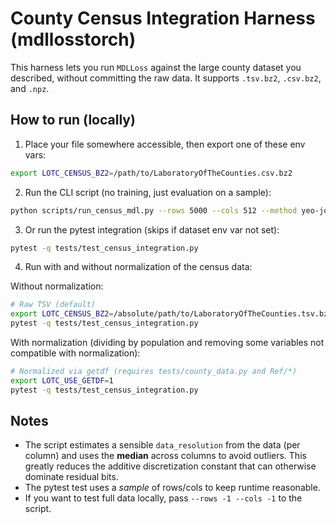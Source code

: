 
# County Census Integration Harness (mdllosstorch)

This harness lets you run `MDLLoss` against the large county dataset you described,
without committing the raw data. It supports `.tsv.bz2`, `.csv.bz2`, and `.npz`.

## How to run (locally)

1. Place your file somewhere accessible, then export one of these env vars:

```bash
export LOTC_CENSUS_BZ2=/path/to/LaboratoryOfTheCounties.csv.bz2
```

2. Run the CLI script (no training, just evaluation on a sample):

```bash
python scripts/run_census_mdl.py --rows 5000 --cols 512 --method yeo-johnson
```

3. Or run the pytest integration (skips if dataset env var not set):

```bash
pytest -q tests/test_census_integration.py
```

4. Run with and without normalization of the census data:

Without normalization:
```bash
# Raw TSV (default)
export LOTC_CENSUS_BZ2=/absolute/path/to/LaboratoryOfTheCounties.tsv.bz2
pytest -q tests/test_census_integration.py
```

With normalization (dividing by population and removing some variables not compatible with normalization):
```bash
# Normalized via getdf (requires tests/county_data.py and Ref/*)
export LOTC_USE_GETDF=1
pytest -q tests/test_census_integration.py
```

## Notes

- The script estimates a sensible `data_resolution` from the data (per column) and uses
  the **median** across columns to avoid outliers. This greatly reduces the additive
  discretization constant that can otherwise dominate residual bits.
- The pytest test uses a *sample* of rows/cols to keep runtime reasonable.
- If you want to test full data locally, pass `--rows -1 --cols -1` to the script.

